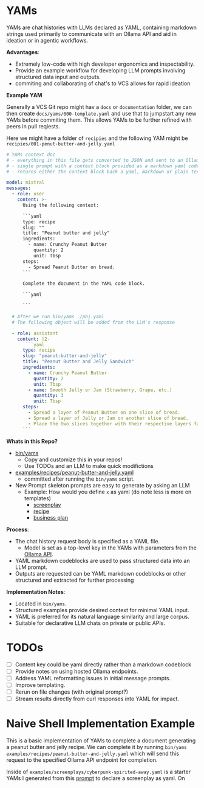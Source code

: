 # YAMs

YAMs are chat histories with LLMs declared as YAML, containing markdown strings used primarily to communicate with an Ollama API and aid in ideation or in agentic workflows.

**Advantages**:

- Extremely low-code with high developer ergonomics and inspectability.
- Provide an example workflow for developing LLM prompts involving structured data input and outputs.
- commiting and collaborating of chat's to VCS allows for rapid ideation

**Example YAM**

Generally a VCS Git repo might hav a `docs` or `documentation` folder, we can then create `docs/yams/000-template.yaml` and use that to jumpstart any new YAMs before commiting them. 
This allows YAMs to be further refined with peers in pull reqiests.

Here we might have a folder of `recipies` and the following YAM might be `recipies/001-penut-butter-and-jelly.yaml`

````yaml
# YAMs context doc
# - everything in this file gets converted to JSON and sent to an Ollama LLM endpoint
# - single prompt with a context block provided as a markdown yaml codeblock
# - returns either the context block back a yaml, markdown or plain text

model: mistral
messages:
  - role: user
    content: >-
      Using the following context:

      ```yaml 
      type: recipe
      slug: ""
      title: "Peanut butter and jelly"
      ingredients:
        - name: Crunchy Peanut Butter
          quantity: 2
          unit: Tbsp
      steps:
        - Spread Peanut Butter on bread.
      ```

      Complete the document in the YAML code block.

      ```yaml

      ```

  # After we run bin/yams ./pbj.yaml
  # The following object will be added from the LLM's response

  - role: assistant
    content: |2-
       ```yaml
      type: recipe
      slug: "peanut-butter-and-jelly"
      title: "Peanut Butter and Jelly Sandwich"
      ingredients:
        - name: Crunchy Peanut Butter
          quantity: 2
          unit: Tbsp
        - name: Smooth Jelly or Jam (Strawberry, Grape, etc.)
          quantity: 3
          unit: Tbsp
      steps:
        - Spread a layer of Peanut Butter on one slice of bread.
        - Spread a layer of Jelly or Jam on another slice of bread.
        - Place the two slices together with their respective layers facing each other.
      ```
````


**Whats in this Repo?**

- [bin/yams](bin/yams)
  - Copy and customize this in your repos!
  - Use TODOs and an LLM to make quick modifictions
- [examples/recipes/peanut-butter-and-jelly.yaml](examples/recipes/peanut-butter-and-jelly.yaml)
  - committed after running the `bin/yams` script.
- New Prompt skeleton prompts are easy to generate by asking an LLM
  - Example: How would you define `x` as yaml  (do note less is more on templates)
    - [screenplay](https://chatgpt.com/share/9c4626d9-2603-4bd5-80b3-582d41137ec2)
    - [recipe](https://chatgpt.com/share/76eead06-8b3d-425e-96bd-e35a9938faf6)
    - [business plan](https://chatgpt.com/share/0f698383-0146-4862-9816-b6e12f1f1fe9)

**Process**:


- The chat history request body is specified as a YAML file.
  - Model is set as a top-level key in the YAMs with parameters from the [Ollama API](https://github.com/ollama/ollama/blob/main/docs/api.md).
- YAML markdown codeblocks are used to pass structured data into an LLM prompt.
- Outputs are requested can be YAML markdown codeblocks or other structured and extracted for further processing

**Implementation Notes**:

- Located in `bin/yams`.
- Structured examples provide desired context for minimal YAML input.
- YAML is preferred for its natural language similarity and large corpus.
- Suitable for declarative LLM chats on private or public APIs.

# TODOs

- [ ] Content key could be yaml directly rather than a markdown codeblock
- [ ] Provide notes on using hosted Ollama endpoints.
- [ ] Address YAML reformatting issues in initial message prompts.
- [ ] Improve templating.
- [ ] Rerun on file changes (with original prompt?)
- [ ] Stream results directly from curl responses into YAML for impact.

# Naive Shell Implementation Example

This is a basic implementation of YAMs to complete a document generating a peanut butter and jelly recipe. We can complete
it by running `bin/yams examples/recipes/peanut-butter-and-jelly.yaml` which will send this request to the specified Ollama API endpoint for completion.

Inside of `examples/screenplays/cyberpunk-spirited-away.yaml` is a starter YAMs I generated from this [prompt](https://chatgpt.com/c/3f21cf03-c65a-42b6-a705-b8a3ef368ddb) to declare a screenplay as yaml. On

